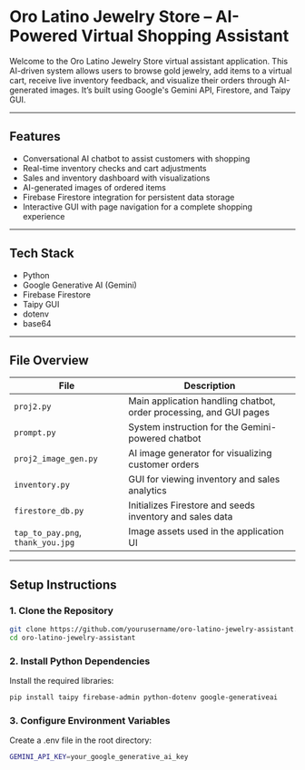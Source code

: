 # Oro Latino Jewelry Store – AI-Powered Virtual Shopping Assistant

Welcome to the Oro Latino Jewelry Store virtual assistant application. This AI-driven system allows users to browse gold jewelry, add items to a virtual cart, receive live inventory feedback, and visualize their orders through AI-generated images. It’s built using Google's Gemini API, Firestore, and Taipy GUI.

---

## Features

- Conversational AI chatbot to assist customers with shopping  
- Real-time inventory checks and cart adjustments  
- Sales and inventory dashboard with visualizations  
- AI-generated images of ordered items  
- Firebase Firestore integration for persistent data storage  
- Interactive GUI with page navigation for a complete shopping experience  

---

## Tech Stack

- Python
- Google Generative AI (Gemini)
- Firebase Firestore
- Taipy GUI
- dotenv
- base64

---

## File Overview

| File | Description |
|------|-------------|
| `proj2.py` | Main application handling chatbot, order processing, and GUI pages |
| `prompt.py` | System instruction for the Gemini-powered chatbot |
| `proj2_image_gen.py` | AI image generator for visualizing customer orders |
| `inventory.py` | GUI for viewing inventory and sales analytics |
| `firestore_db.py` | Initializes Firestore and seeds inventory and sales data |
| `tap_to_pay.png`, `thank_you.jpg` | Image assets used in the application UI |

---

## Setup Instructions

### 1. Clone the Repository

```bash
git clone https://github.com/yourusername/oro-latino-jewelry-assistant.git
cd oro-latino-jewelry-assistant
```
### 2. Install Python Dependencies

Install the required libraries:
```bash
pip install taipy firebase-admin python-dotenv google-generativeai
```
### 3. Configure Environment Variables

Create a .env file in the root directory:
```bash
GEMINI_API_KEY=your_google_generative_ai_key
```
